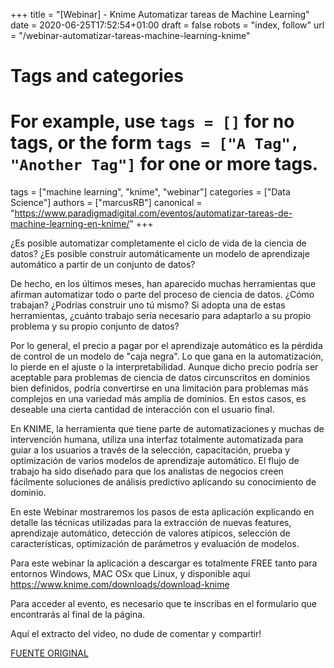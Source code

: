 +++
title = "[Webinar] - Knime Automatizar tareas de Machine Learning"
date = 2020-06-25T17:52:54+01:00
draft = false
robots = "index, follow"
url = "/webinar-automatizar-tareas-machine-learning-knime"

# Tags and categories
# For example, use `tags = []` for no tags, or the form `tags = ["A Tag", "Another Tag"]` for one or more tags.
tags = ["machine learning", "knime", "webinar"]
categories = ["Data Science"]
authors = ["marcusRB"]
canonical = "https://www.paradigmadigital.com/eventos/automatizar-tareas-de-machine-learning-en-knime/"
+++

¿Es posible automatizar completamente el ciclo de vida de la ciencia de datos? ¿Es posible construir automáticamente un modelo de aprendizaje automático a partir de un conjunto de datos?

De hecho, en los últimos meses, han aparecido muchas herramientas que afirman automatizar todo o parte del proceso de ciencia de datos. ¿Cómo trabajan? ¿Podrías construir uno tú mismo? Si adopta una de estas herramientas, ¿cuánto trabajo sería necesario para adaptarlo a su propio problema y su propio conjunto de datos?

Por lo general, el precio a pagar por el aprendizaje automático es la pérdida de control de un modelo de "caja negra". Lo que gana en la automatización, lo pierde en el ajuste o la interpretabilidad. Aunque dicho precio podría ser aceptable para problemas de ciencia de datos circunscritos en dominios bien definidos, podría convertirse en una limitación para problemas más complejos en una variedad más amplia de dominios. En estos casos, es deseable una cierta cantidad de interacción con el usuario final.

En KNIME, la herramienta que tiene parte de automatizaciones y muchas de intervención humana, utiliza una interfaz totalmente automatizada para guiar a los usuarios a través de la selección, capacitación, prueba y optimización de varios modelos de aprendizaje automático. El flujo de trabajo ha sido diseñado para que los analistas de negocios creen fácilmente soluciones de análisis predictivo aplicando su conocimiento de dominio.

En este Webinar mostraremos los pasos de esta aplicación explicando en detalle las técnicas utilizadas para la extracción de nuevas features, aprendizaje automático, detección de valores atípicos, selección de características, optimización de parámetros y evaluación de modelos.

Para este webinar la aplicación a descargar es totalmente FREE tanto para entornos Windows, MAC OSx que Linux, y disponible aquí https://www.knime.com/downloads/download-knime

Para acceder al evento, es necesario que te inscribas en el formulario que encontrarás al final de la página.

Aquí el extracto del video, no dude de comentar y compartir!

[FUENTE ORIGINAL](https://www.paradigmadigital.com/eventos/automatizar-tareas-de-machine-learning-en-knime/)




